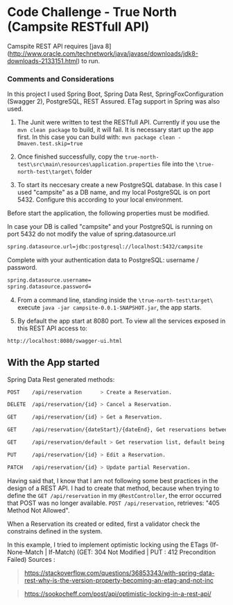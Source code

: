 # Code Challenge - True North (Campsite RESTfull API)

Camspite REST API requires [java 8] (http://www.oracle.com/technetwork/java/javase/downloads/jdk8-downloads-2133151.html) to run.

### Comments and Considerations
In this project I used Spring Boot, Spring Data Rest, SpringFoxConfiguration (Swagger 2), PostgreSQL, REST Assured.
ETag support in Spring was also used.

1. The Junit were written to test the RESTfull API. Currently if you use the ```mvn clean package``` to build, it will fail. It is necessary start up the app first.
In this case you can build with:
```mvn package clean -Dmaven.test.skip=true```

2. Once finished successfully, copy the ```true-north-test\src\main\resources\application.properties``` file into the ```\true-north-test\target\``` folder

3. To start its neccesary create a new PostgreSQL database. In this case I used "campsite" as a DB name, and my local PostgreSQL is on port 5432. 
Configure this according to your local environment.

Before start the application, the following properties must be modified.

In case your DB is called "campsite" and your PostgreSQL is running on port 5432 do not modify the value of spring.datasource.url
```sh
spring.datasource.url=jdbc:postgresql://localhost:5432/campsite
```

Complete with your authentication data to PostgreSQL: username / password. 
```sh
spring.datasource.username=
spring.datasource.password=
```

4. From a command line, standing inside the ```\true-north-test\target\``` execute ```java -jar campsite-0.0.1-SNAPSHOT.jar```, the app starts.

5. By default the app start at 8080 port. To view all the services exposed in this REST API access to:
```sh
http://localhost:8080/swagger-ui.html
```

## With the App started

Spring Data Rest generated methods: 
```sh
POST 	/api/reservation      > Create a Reservation.

DELETE 	/api/reservation/{id} > Cancel a Reservation.

GET 	/api/reservation/{id} > Get a Reservation.

GET 	/api/reservation/{dateStart}/{dateEnd}, Get reservations between a date range.

GET 	/api/reservation/default > Get reservation list, default being 1 month

PUT 	/api/reservation/{id} > Edit a Reservation.

PATCH 	/api/reservation/{id} > Update partial Reservation.
```

Having said that, I know that I am not following some best practices in the design of a REST API.
I had to create that method, because when trying to define the ```GET /api/reservation``` in my ```@RestController```, the error occurred that POST was no longer available.
```POST /api/reservation```, retrieves: "405 Method Not Allowed".

When a Reservation its created or edited, first a validator check the constrains defined in the system.

In this example, I tried to implement optimistic locking using the ETags (If-None-Match | If-Match) (GET: 304 Not Modified | PUT : 412 Precondition Failed)
Sources : 
> https://stackoverflow.com/questions/36853343/with-spring-data-rest-why-is-the-version-property-becoming-an-etag-and-not-inc

> https://sookocheff.com/post/api/optimistic-locking-in-a-rest-api/